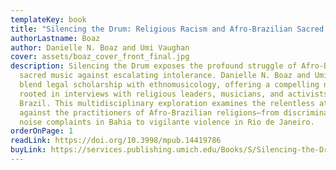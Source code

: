 ```yaml
---
templateKey: book
title: "Silencing the Drum: Religious Racism and Afro-Brazilian Sacred Music"
authorLastname: Boaz
author: Danielle N. Boaz and Umi Vaughan
cover: assets/boaz_cover_front_final.jpg
description: Silencing the Drum exposes the profound struggle of Afro-Brazilian
  sacred music against escalating intolerance. Danielle N. Boaz and Umi Vaughan
  blend legal scholarship with ethnomusicology, offering a compelling narrative
  rooted in interviews with religious leaders, musicians, and activists across
  Brazil. This multidisciplinary exploration examines the relentless attacks
  against the practitioners of Afro-Brazilian religions—from discriminatory
  noise complaints in Bahia to vigilante violence in Rio de Janeiro.
orderOnPage: 1
readLink: https://doi.org/10.3998/mpub.14419786
buyLink: https://services.publishing.umich.edu/Books/S/Silencing-the-Drum3
---
```

